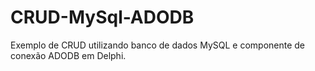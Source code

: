 # CRUD-MySql-ADODB
Exemplo de CRUD utilizando banco de dados MySQL e componente de conexão ADODB em Delphi.
